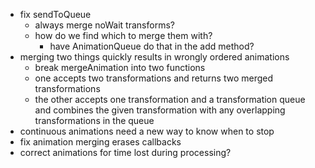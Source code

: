* fix sendToQueue
  * always merge noWait transforms?
  * how do we find which to merge them with?
    * have AnimationQueue do that in the add method?
* merging two things quickly results in wrongly ordered animations
  * break mergeAnimation into two functions
  * one accepts two transformations and returns two merged transformations
  * the other accepts one transformation and a transformation queue and combines the given transformation with any overlapping transformations in the queue
* continuous animations need a new way to know when to stop
* fix animation merging erases callbacks
* correct animations for time lost during processing?